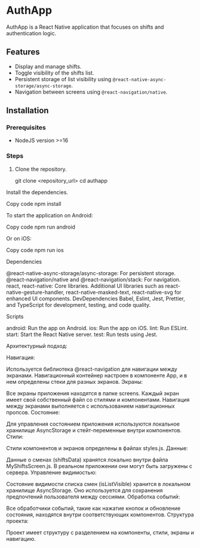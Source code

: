 # AuthApp

AuthApp is a React Native application that focuses on shifts and authentication logic.

## Features

- Display and manage shifts.
- Toggle visibility of the shifts list.
- Persistent storage of list visibility using `@react-native-async-storage/async-storage`.
- Navigation between screens using `@react-navigation/native`.

## Installation

### Prerequisites

- NodeJS version >=16

### Steps

1. Clone the repository.
 
   git clone <repository_url>
   cd authapp

Install the dependencies.

Copy code
npm install

To start the application on Android:


Copy code
npm run android

Or on iOS:


Copy code
npm run ios


Dependencies

@react-native-async-storage/async-storage: For persistent storage.
@react-navigation/native and @react-navigation/stack: For navigation.
react, react-native: Core libraries.
Additional UI libraries such as react-native-gesture-handler, react-native-masked-text, react-native-svg for enhanced UI components.
DevDependencies
Babel, Eslint, Jest, Prettier, and TypeScript for development, testing, and code quality.

Scripts

android: Run the app on Android.
ios: Run the app on iOS.
lint: Run ESLint.
start: Start the React Native server.
test: Run tests using Jest.

Архитектурный подход:

Навигация:

Используется библиотека @react-navigation для навигации между экранами.
Навигационный контейнер настроен в компоненте App, и в нем определены стеки для разных экранов.
Экраны:

Все экраны приложения находятся в папке screens.
Каждый экран имеет свой собственный файл со стилями и компонентами.
Навигация между экранами выполняется с использованием навигационных пропсов.
Состояние:

Для управления состоянием приложения используются локальное хранилище AsyncStorage и стейт-переменные внутри компонентов.
Стили:

Стили компонентов и экранов определены в файлах styles.js.
Данные:

Данные о сменах (shiftsData) хранятся локально внутри файла MyShiftsScreen.js. В реальном приложении они могут быть загружены с сервера.
Управление видимостью:

Состояние видимости списка смен (isListVisible) хранится в локальном хранилище AsyncStorage. Оно используется для сохранения предпочтений пользователя между сессиями.
Обработка событий:

Все обработчики событий, такие как нажатие кнопок и обновление состояния, находятся внутри соответствующих компонентов.
Структура проекта:

Проект имеет структуру с разделением на компоненты, стили, экраны и навигацию.
